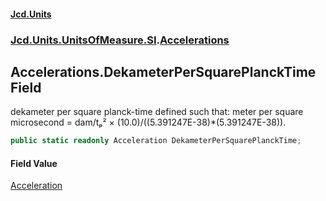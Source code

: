 #### [Jcd.Units](index.md 'index')
### [Jcd.Units.UnitsOfMeasure.SI](Jcd.Units.UnitsOfMeasure.SI.md 'Jcd.Units.UnitsOfMeasure.SI').[Accelerations](Accelerations.md 'Jcd.Units.UnitsOfMeasure.SI.Accelerations')

## Accelerations.DekameterPerSquarePlanckTime Field

dekameter per square planck-time defined such that: meter per square microsecond = dam/tₚ² × (10.0)/((5.391247E-38)*(5.391247E-38)).

```csharp
public static readonly Acceleration DekameterPerSquarePlanckTime;
```

#### Field Value
[Acceleration](Acceleration.md 'Jcd.Units.UnitTypes.Acceleration')